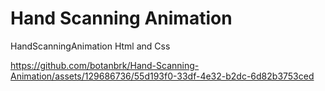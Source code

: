 # Hand Scanning Animation
 HandScanningAnimation Html and Css

 

https://github.com/botanbrk/Hand-Scanning-Animation/assets/129686736/55d193f0-33df-4e32-b2dc-6d82b3753ced


